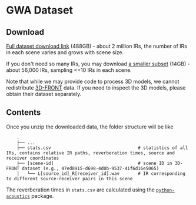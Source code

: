 # GWA Dataset

## Download
[Full dataset download link](https://obj.umiacs.umd.edu/gamma-datasets/GWA_Dataset.zip) (488GB) - about 2 million IRs, the number of IRs in each scene varies and grows with scene size.

If you don't need so many IRs, you may download [a smaller subset](https://obj.umiacs.umd.edu/gamma-datasets/GWA_Dataset_small.zip) (14GB) - about 56,000 IRs, sampling <=10 IRs in each scene.

Note that while we may provide code to process 3D models, we cannot redistribute [3D-FRONT](https://tianchi.aliyun.com/specials/promotion/alibaba-3d-scene-dataset) data. If you need to inspect the 3D models, please obtain their dataset separately.

## Contents
Once you unzip the downloaded data, the folder structure will be like
```
    .
    ├── ...
    ├── stats.csv                                 # statistics of all IRs, contains relative IR paths, reverberation times, source and receiver coordinates
    ├── [scene-id]                                # scene ID in 3D-FRONT dataset (e.g., 47ed8915-d698-4d0b-9537-41f6d16e5065)
    │   └── L[source_id]_R[receiver_id].wav       # IR corresponding to different source-receiver pairs in this scene
```
The reverberation times in `stats.csv` are calculated using the [`python-acoustics`](https://github.com/python-acoustics/python-acoustics) package.
